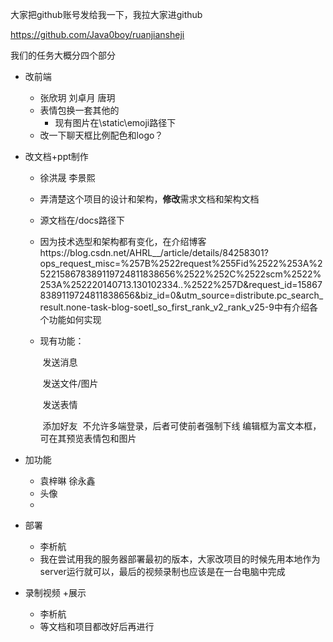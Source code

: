 大家把github账号发给我一下，我拉大家进github

 https://github.com/Java0boy/ruanjiansheji 

我们的任务大概分四个部分

* 改前端

  * 张欣玥  刘卓月  唐玥
  * 表情包换一套其他的
    * 现有图片在\static\emoji路径下
  * 改一下聊天框比例配色和logo？

* 改文档+ppt制作

  * 徐洪晟  李景熙

  * 弄清楚这个项目的设计和架构，**修改**需求文档和架构文档

  * 源文档在/docs路径下

  * 因为技术选型和架构都有变化，在介绍博客https://blog.csdn.net/AHRL__/article/details/84258301?ops_request_misc=%257B%2522request%255Fid%2522%253A%2522158678389119724811838656%2522%252C%2522scm%2522%253A%252220140713.130102334..%2522%257D&request_id=158678389119724811838656&biz_id=0&utm_source=distribute.pc_search_result.none-task-blog-soetl_so_first_rank_v2_rank_v25-9中有介绍各个功能如何实现

  * 现有功能：

    ​	发送消息

    ​	发送文件/图片

    ​	发送表情

    ​	添加好友
    ​	不允许多端登录，后者可使前者强制下线
    ​	编辑框为富文本框，可在其预览表情包和图片

* 加功能
  * 袁梓晽  徐永鑫
  * 头像
  * 

* 部署
  * 李析航
  * 我在尝试用我的服务器部署最初的版本，大家改项目的时候先用本地作为server运行就可以，最后的视频录制也应该是在一台电脑中完成
* 录制视频 +展示
  * 李析航
  * 等文档和项目都改好后再进行